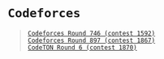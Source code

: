 # `Codeforces`
> [`Codeforces Round 746 (contest 1592)`](./cf_1592)  
> [`Codeforces Round 897 (contest 1867)`](./cf_1867)  
> [`CodeTON Round 6 (contest 1870)`](./cf_1870)